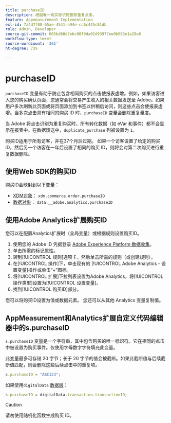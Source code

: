 ```yaml
---
title: purchaseID
description: 根据唯一购买标识符删除重复点击。
feature: Appmeasurement Implementation
exl-id: 7a4d7f08-65ae-4541-a94e-cc6c445c01db
role: Admin, Developer
source-git-commit: 665bd68d7ebc08f0da02d93977ee0b583e1a28e6
workflow-type: tm+mt
source-wordcount: '361'
ht-degree: 73%

---
```


# purchaseID

`purchaseID` 变量有助于防止包含相同购买的点击使报表虚增。例如，如果访客进入您的购买确认页面，您通常会将交易产生收入的相关数据发送至 Adobe。如果用户多次刷新此页面或将页面添加到书签以供稍后访问，则这些点击会使报表虚增。当多次点击具有相同的购买 ID 时，`purchaseID` 变量会删除重复量度。

当 Adobe 将点击识别为重复购买时，所有转化数据（如 eVar 和事件）都不会显示在报表中。在数据馈送中，`duplicate_purchase` 列被设置为 `1`。

购买ID适用于所有访客，并在37个月后过期。 如果一个访客设置了给定的购买 ID，然后另一个访客在一年后设置了相同的购买 ID，则将会对第二次购买进行重复数据删除。

## 使用Web SDK的购买ID

购买ID会映射到以下变量：

* [XDM对象](/help/implement/aep-edge/xdm-var-mapping.md)： `xdm.commerce.order.purchaseID`
* [数据对象](/help/implement/aep-edge/data-var-mapping.md)： `data.__adobe.analytics.purchaseID`

## 使用Adobe Analytics扩展购买ID

您可以在配置Analytics扩展时（全局变量）或根据规则设置购买ID。

1. 使用您的 Adobe ID 凭据登录 [Adobe Experience Platform 数据收集](https://experience.adobe.com/data-collection)。
2. 单击所需的标记属性。
3. 转到[!UICONTROL 规则]选项卡，然后单击所需的规则（或创建规则）。
4. 在[!UICONTROL 操作]下，单击现有的 [!UICONTROL Adobe Analytics - 设置变量]操作或单击“+”图标。
5. 将[!UICONTROL 扩展]下拉列表设置为Adobe Analytics，将[!UICONTROL 操作类型]设置为[!UICONTROL 设置变量]。
6. 找到[!UICONTROL 购买ID]部分。

您可以将购买ID设置为值或数据元素。 您还可以从其他 Analytics 变量复制值。

## AppMeasurement和Analytics扩展自定义代码编辑器中的s.purchaseID

`s.purchaseID` 变量是一个字符串，其中包含购买的唯一标识符。它在相同的点击中被设置为购买事件。仅使用字母数字字符填充此变量。

此变量最多可存储 20 字节；长于 20 字节的值会被截断。如果此截断值与后续截断值匹配，则会删除这些后续点击中的重复项。

```js
s.purchaseID = "ABC123";
```

如果使用`digitalData` [数据层](../../prepare/data-layer.md)：

```js
s.purchaseID = digitalData.transaction.transactionID;
```

>[!CAUTION]
>
>请勿使用随机化函数生成购买 ID。
